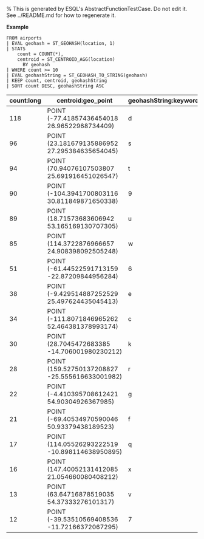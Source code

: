 % This is generated by ESQL's AbstractFunctionTestCase. Do not edit it. See ../README.md for how to regenerate it.

**Example**

```esql
FROM airports
| EVAL geohash = ST_GEOHASH(location, 1)
| STATS
    count = COUNT(*),
    centroid = ST_CENTROID_AGG(location)
      BY geohash
| WHERE count >= 10
| EVAL geohashString = ST_GEOHASH_TO_STRING(geohash)
| KEEP count, centroid, geohashString
| SORT count DESC, geohashString ASC
```

| count:long | centroid:geo_point | geohashString:keyword |
| --- | --- | --- |
| 118 | POINT (-77.41857436454018 26.96522968734409) | d |
| 96 | POINT (23.181679135886952 27.295384635654045) | s |
| 94 | POINT (70.94076107503807 25.691916451026547) | t |
| 90 | POINT (-104.3941700803116 30.811849871650338) | 9 |
| 89 | POINT (18.71573683606942 53.165169130707305) | u |
| 85 | POINT (114.3722876966657 24.908398092505248) | w |
| 51 | POINT (-61.44522591713159 -22.87209844956284) | 6 |
| 38 | POINT (-9.429514887252529 25.497624435045413) | e |
| 34 | POINT (-111.8071846965262 52.464381378993174) | c |
| 30 | POINT (28.7045472683385 -14.706001980230212) | k |
| 28 | POINT (159.52750137208827 -25.555616633001982) | r |
| 22 | POINT (-4.410395708612421 54.90304926367985) | g |
| 21 | POINT (-69.40534970590046 50.93379438189523) | f |
| 17 | POINT (114.05526293222519 -10.898114638950895) | q |
| 16 | POINT (147.40052131412085 21.054660080408212) | x |
| 13 | POINT (63.64716878519035 54.37333276101317) | v |
| 12 | POINT (-39.53510569408536 -11.72166372067295) | 7 |


